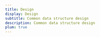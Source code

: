```yaml
---
title: Design
display: Design
subtitle: Common data structure design
description: Common data structure design
plum: true
---
```


<ListPosts />
